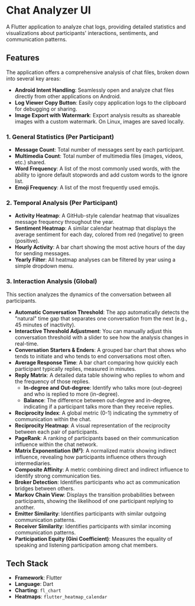 # Chat Analyzer UI

A Flutter application to analyze chat logs, providing detailed statistics and visualizations about participants' interactions, sentiments, and communication patterns.

## Features

The application offers a comprehensive analysis of chat files, broken down into several key areas:

- **Android Intent Handling**: Seamlessly open and analyze chat files directly from other applications on Android.
- **Log Viewer Copy Button**: Easily copy application logs to the clipboard for debugging or sharing.
- **Image Export with Watermark**: Export analysis results as shareable images with a custom watermark. On Linux, images are saved locally.

### 1. General Statistics (Per Participant)

- **Message Count**: Total number of messages sent by each participant.
- **Multimedia Count**: Total number of multimedia files (images, videos, etc.) shared.
- **Word Frequency**: A list of the most commonly used words, with the ability to ignore default stopwords and add custom words to the ignore list.
- **Emoji Frequency**: A list of the most frequently used emojis.

### 2. Temporal Analysis (Per Participant)

- **Activity Heatmap**: A GitHub-style calendar heatmap that visualizes message frequency throughout the year.
- **Sentiment Heatmap**: A similar calendar heatmap that displays the average sentiment for each day, colored from red (negative) to green (positive).
- **Hourly Activity**: A bar chart showing the most active hours of the day for sending messages.
- **Yearly Filter**: All heatmap analyses can be filtered by year using a simple dropdown menu.

### 3. Interaction Analysis (Global)

This section analyzes the dynamics of the conversation between all participants.

- **Automatic Conversation Threshold**: The app automatically detects the "natural" time gap that separates one conversation from the next (e.g., 45 minutes of inactivity).
- **Interactive Threshold Adjustment**: You can manually adjust this conversation threshold with a slider to see how the analysis changes in real-time.
- **Conversation Starters & Enders**: A grouped bar chart that shows who tends to initiate and who tends to end conversations most often.
- **Average Response Time**: A bar chart comparing how quickly each participant typically replies, measured in minutes.
- **Reply Matrix**: A detailed data table showing who replies to whom and the frequency of those replies.
  - **In-degree and Out-degree**: Identify who talks more (out-degree) and who is replied to more (in-degree).
  - **Balance**: The difference between out-degree and in-degree, indicating if a participant talks more than they receive replies.
- **Reciprocity Index**: A global metric (0-1) indicating the symmetry of communication within the chat.
- **Reciprocity Heatmap**: A visual representation of the reciprocity between each pair of participants.
- **PageRank**: A ranking of participants based on their communication influence within the chat network.
- **Matrix Exponentiation (M²)**: A normalized matrix showing indirect influence, revealing how participants influence others through intermediaries.
- **Composite Affinity**: A metric combining direct and indirect influence to identify strong communication ties.
- **Broker Detection**: Identifies participants who act as communication bridges between others.
- **Markov Chain View**: Displays the transition probabilities between participants, showing the likelihood of one participant replying to another.
- **Emitter Similarity**: Identifies participants with similar outgoing communication patterns.
- **Receiver Similarity**: Identifies participants with similar incoming communication patterns.
- **Participation Equity (Gini Coefficient)**: Measures the equality of speaking and listening participation among chat members.

## Tech Stack

- **Framework**: Flutter
- **Language**: Dart
- **Charting**: `fl_chart`
- **Heatmaps**: `flutter_heatmap_calendar`
